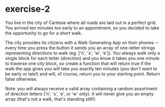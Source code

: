 # exercise-2

You live in the city of Cartesia where all roads are laid out in a perfect grid.
You arrived ten minutes too early to an appointment,
so you decided to take the opportunity to go for a short walk.

The city provides its citizens with a Walk Generating App on their phones
-- every time you press the button it sends you an array of one-letter strings
representing directions to walk (eg. ['n', 's', 'w', 'e']).
You always walk only a single block for each letter (direction) and
you know it takes you one minute to traverse one city block,
so create a function that will return true if the walk the app gives
you will take you exactly ten minutes (you don't want to be early or late!)
and will, of course, return you to your starting point.
Return false otherwise.

Note: you will always receive a valid array containing a random assortment
of direction letters ('n', 's', 'e', or 'w' only).
It will never give you an empty array
(that's not a walk, that's standing still!).
